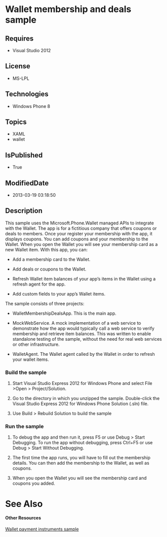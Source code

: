 # Wallet membership and deals sample
## Requires
* Visual Studio 2012
## License
* MS-LPL
## Technologies
* Windows Phone 8
## Topics
* XAML
* wallet
## IsPublished
* True
## ModifiedDate
* 2013-03-19 03:18:50
## Description

<div id="mainBody">
<p></p>
<div class="introduction">
<p>This sample uses the <span class="label">Microsoft.Phone.Wallet</span> managed APIs to integrate with the Wallet. The app is for a fictitious company that offers coupons or deals to members. Once your register your membership with the app, it displays
 coupons. You can add coupons and your membership to the Wallet. When you open the Wallet you will see your membership card as a new Wallet item. With this app, you can:</p>
<ul>
<li>
<p>Add a membership card to the Wallet.</p>
</li><li>
<p>Add deals or coupons to the Wallet.</p>
</li><li>
<p>Refresh Wallet item balances of your app’s items in the Wallet using a refresh agent for the app.</p>
</li><li>
<p>Add custom fields to your app’s Wallet items.</p>
</li></ul>
<p>The sample consists of three projects:</p>
<ul>
<li>
<p><span class="label">WalletMembershipDealsApp</span>. This is the main app.</p>
</li><li>
<p><span class="label">MockWebService</span>. A mock implementation of a web service to demonstrate how the app would typically call a web service to verify membership and retrieve item balances. This was written to enable standalone testing of the sample,
 without the need for real web services or other infrastructure.</p>
</li><li>
<p><span class="label">WalletAgent</span>. The Wallet agent called by the Wallet in order to refresh your wallet items.</p>
</li></ul>
<h3 class="procedureSubHeading">Build the sample</h3>
<div class="subSection">
<ol>
<li>
<p>Start Visual Studio Express 2012 for Windows&nbsp;Phone and select <span class="ui">
File</span> &gt;<span class="ui">Open</span> &gt; <span class="ui">Project/Solution</span>.</p>
</li><li>
<p>Go to the directory in which you unzipped the sample. Double-click the Visual Studio Express 2012 for Windows&nbsp;Phone Solution (<span class="label">.sln</span>) file.</p>
</li><li>
<p>Use <span class="ui">Build</span> &gt; <span class="ui">Rebuild Solution</span> to build the sample</p>
</li></ol>
</div>
<h3 class="procedureSubHeading">Run the sample</h3>
<div class="subSection">
<ol>
<li>
<p>To debug the app and then run it, press F5 or use <span class="ui">Debug</span> &gt;
<span class="ui">Start Debugging</span>. To run the app without debugging, press Ctrl&#43;F5 or use
<span class="ui">Debug</span> &gt; <span class="ui">Start Without Debugging</span>.</p>
</li><li>
<p>The first time the app runs, you will have to fill out the membership details. You can then add the membership to the Wallet, as well as coupons.</p>
</li><li>
<p>When you open the Wallet you will see the membership card and coupons you added.
</p>
</li></ol>
</div>
</div>
<h1 class="heading"><span><a name="seeAlsoToggle">See Also</span> </h1>
<div id="seeAlsoSection" class="section" name="collapseableSection" style="">
<h4 class="subHeading">Other Resources</h4>
<div class="seeAlsoStyle"></a><a href="http://go.microsoft.com/fwlink/?LinkId=262291">Wallet payment instruments sample</a>
</div>
</div>
</div>
